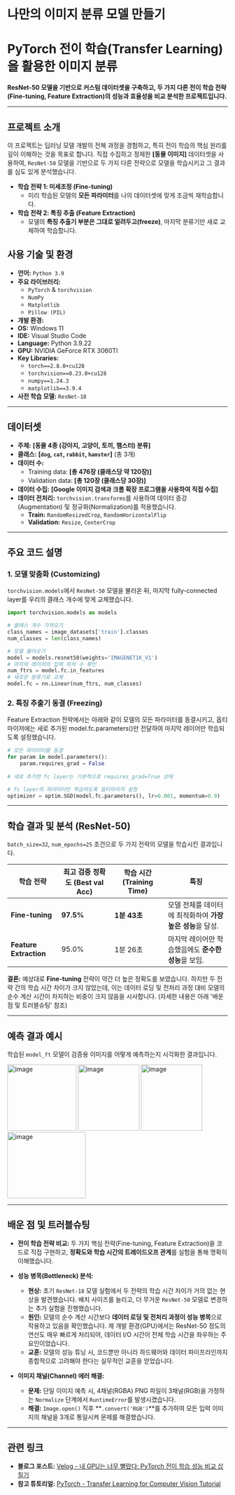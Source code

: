 # 나만의 이미지 분류 모델 만들기

# PyTorch 전이 학습(Transfer Learning)을 활용한 이미지 분류

**ResNet-50 모델을 기반으로 커스텀 데이터셋을 구축하고, 두 가지 다른 전이 학습 전략(Fine-tuning, Feature Extraction)의 성능과 효율성을 비교 분석한 프로젝트입니다.**

---

##  프로젝트 소개

이 프로젝트는 딥러닝 모델 개발의 전체 과정을 경험하고, 특히 전이 학습의 핵심 원리를 깊이 이해하는 것을 목표로 합니다. 직접 수집하고 정제한 **[동물 이미지]** 데이터셋을 사용하여, `ResNet-50` 모델을 기반으로 두 가지 다른 전략으로 모델을 학습시키고 그 결과를 심도 있게 분석했습니다.

* **학습 전략 1: 미세조정 (Fine-tuning)**
    * 미리 학습된 모델의 **모든 파라미터**를 나의 데이터셋에 맞게 조금씩 재학습합니다.
* **학습 전략 2: 특징 추출 (Feature Extraction)**
    * 모델의 **특징 추출기 부분은 그대로 얼려두고(freeze)**, 마지막 분류기만 새로 교체하여 학습합니다.

##  사용 기술 및 환경

* **언어:** `Python 3.9`
* **주요 라이브러리:**
    * `PyTorch` & `torchvision`
    * `NumPy`
    * `Matplotlib`
    * `Pillow (PIL)`
* **개발 환경:**
* **OS:** Windows 11
* **IDE:** Visual Studio Code
* **Language:** Python 3.9.22
* **GPU:** NVIDIA GeForce RTX 3060TI
* **Key Libraries:**
    * `torch==2.8.0+cu128`
    * `torchvision==0.23.0+cu128`
    * `numpy==1.24.3`
    * `matplotlib==3.9.4`
* **사전 학습 모델:** `ResNet-18`

---

##  데이터셋

* **주제:** **[동물 4종 (강아지, 고양이, 토끼, 햄스터) 분류]**
* **클래스:** **[`dog`, `cat`, `rabbit`, `hamster`]** (총 3개)
* **데이터 수:**
    * Training data: **[총 476장 (클래스당 약 120장)]**
    * Validation data: **[총 120장 (클래스당 30장)]**
* **데이터 수집:** **[Google 이미지 검색과 크롬 확장 프로그램을 사용하여 직접 수집]**
* **데이터 전처리:** `torchvision.transforms`를 사용하여 데이터 증강(Augmentation) 및 정규화(Normalization)를 적용했습니다.
    * **Train:** `RandomResizedCrop`, `RandomHorizontalFlip`
    * **Validation:** `Resize`, `CenterCrop`

---

##  주요 코드 설명

### 1. 모델 맞춤화 (Customizing)

`torchvision.models`에서 `ResNet-50` 모델을 불러온 뒤, 마지막 fully-connected layer를 우리의 클래스 개수에 맞게 교체했습니다.

```python
import torchvision.models as models

# 클래스 개수 가져오기
class_names = image_datasets['train'].classes
num_classes = len(class_names)

# 모델 불러오기
model = models.resnet50(weights='IMAGENET1K_V1')
# 마지막 레이어의 입력 피처 수 확인
num_ftrs = model.fc.in_features
# 새로운 분류기로 교체
model.fc = nn.Linear(num_ftrs, num_classes)
```

### 2. 특징 추출기 동결 (Freezing)
Feature Extraction 전략에서는 아래와 같이 모델의 모든 파라미터를 동결시키고, 옵티마이저에는 새로 추가된 model.fc.parameters()만 전달하여 마지막 레이어만 학습되도록 설정했습니다.
```python
# 모든 파라미터를 동결
for param in model.parameters():
    param.requires_grad = False
    
# 새로 추가한 fc layer는 기본적으로 requires_grad=True 상태

# fc layer의 파라미터만 학습하도록 옵티마이저 설정
optimizer = optim.SGD(model.fc.parameters(), lr=0.001, momentum=0.9)
```

---

##  학습 결과 및 분석 (ResNet-50)

`batch_size=32`, `num_epochs=25` 조건으로 두 가지 전략의 모델을 학습시킨 결과입니다.

| 학습 전략             | 최고 검증 정확도 (Best val Acc) | 학습 시간 (Training Time) | 특징                                                                                             |
| --------------------- | ------------------------------- | ------------------------- | ------------------------------------------------------------------------------------------------ |
| **Fine-tuning** | **97.5%** | **1분 43초** | 모델 전체를 데이터에 최적화하여 **가장 높은 성능**을 달성.                                         |
| **Feature Extraction**| 95.0%                           | 1분 26초                  | 마지막 레이어만 학습했음에도 **준수한 성능**을 보임.                                               |

**결론:** 예상대로 **Fine-tuning** 전략이 약간 더 높은 정확도를 보였습니다. 하지만 두 전략 간의 학습 시간 차이가 크지 않았는데, 이는 데이터 로딩 및 전처리 과정 대비 모델의 순수 계산 시간이 차지하는 비중이 크지 않음을 시사합니다. (자세한 내용은 아래 '배운 점 및 트러블슈팅' 참조)

---

##  예측 결과 예시

학습된 `model_ft` 모델이 검증용 이미지를 어떻게 예측하는지 시각화한 결과입니다.


<img width="158" height="151" alt="image" src="https://github.com/user-attachments/assets/5fb1ee7b-6eda-4005-a373-914b0b87cfbb" />
<img width="140" height="151" alt="image" src="https://github.com/user-attachments/assets/c5f2e582-c261-4938-9ebf-487e6d5c6130" />
<img width="140" height="151" alt="image" src="https://github.com/user-attachments/assets/2ddaffd7-7801-476a-bf9b-b1bd16ba9e0a" />
<img width="179" height="151" alt="image" src="https://github.com/user-attachments/assets/ff56e0c8-afbe-461b-be90-edab1f4fe2d3" />

---

##  배운 점 및 트러블슈팅

* **전이 학습 전략 비교:** 두 가지 핵심 전략(Fine-tuning, Feature Extraction)을 코드로 직접 구현하고, **정확도와 학습 시간의 트레이드오프 관계**를 실험을 통해 명확히 이해했습니다.

* **성능 병목(Bottleneck) 분석:**
    * **현상:** 초기 `ResNet-18` 모델 실험에서 두 전략의 학습 시간 차이가 거의 없는 현상을 발견했습니다. 배치 사이즈를 늘리고, 더 무거운 `ResNet-50` 모델로 변경하는 추가 실험을 진행했습니다.
    * **원인:** 모델의 순수 계산 시간보다 **데이터 로딩 및 전처리 과정이 성능 병목**으로 작용하고 있음을 확인했습니다. 제 개발 환경(GPU)에서는 ResNet-50 정도의 연산도 매우 빠르게 처리되어, 데이터 I/O 시간이 전체 학습 시간을 좌우하는 주요인이었습니다.
    * **교훈:** 모델의 성능 튜닝 시, 코드뿐만 아니라 하드웨어와 데이터 파이프라인까지 종합적으로 고려해야 한다는 실무적인 교훈을 얻었습니다.

* **이미지 채널(Channel) 에러 해결:**
    * **문제:** 단일 이미지 예측 시, 4채널(RGBA) PNG 파일이 3채널(RGB)을 가정하는 `Normalize` 단계에서 `RuntimeError`를 발생시켰습니다.
    * **해결:** `Image.open()` 직후 **`.convert('RGB')`**를 추가하여 모든 입력 이미지의 채널을 3개로 통일시켜 문제를 해결했습니다.

---

##  관련 링크

* **블로그 포스트:** [Velog - 내 GPU는 너무 빨랐다: PyTorch 전이 학습 성능 비교 삽질기](https://velog.io/@githemall/%EB%82%B4-GPU%EB%8A%94-%EB%84%88%EB%AC%B4-%EB%B9%A8%EB%9E%90%EB%8B%A4-PyTorch-%EC%A0%84%EC%9D%B4-%ED%95%99%EC%8A%B5-%EC%84%B1%EB%8A%A5-%EB%B9%84%EA%B5%90-%EC%82%BD%EC%A7%88%EA%B8%B0)
* **참고 튜토리얼:** [PyTorch - Transfer Learning for Computer Vision Tutorial](https://pytorch.org/tutorials/beginner/transfer_learning_tutorial.html)
